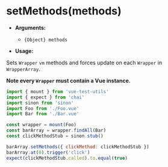 
# setMethods(methods)

- **Arguments:**
  - `{Object} methods`

- **Usage:**

Sets `Wrapper` `vm` methods and forces update on each `Wrapper` in `WrapperArray`.

**Note every `Wrapper` must contain a Vue instance.**

```js
import { mount } from 'vue-test-utils'
import { expect } from 'chai'
import sinon from 'sinon'
import Foo from './Foo.vue'
import Bar from './Bar.vue'

const wrapper = mount(Foo)
const barArray = wrapper.findAll(Bar)
const clickMethodStub = sinon.stub()

barArray.setMethods({ clickMethod: clickMethodStub })
barArray.at(0).trigger('click')
expect(clickMethodStub.called).to.equal(true)
```

